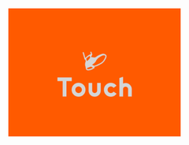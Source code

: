 <h1 align="center">
  <a href="https://github.com/YunusEmreAlps/Touch/tree/master/touch">
    <img alt="Touch" src="assets/images/Touch_Logo.png" width="350px" />
  </a>
</h1>



